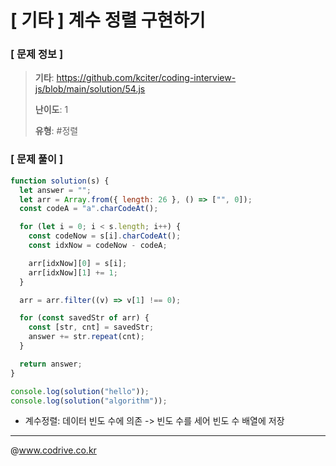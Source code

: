 # [ 기타 ] 계수 정렬 구현하기

### [ 문제 정보 ]
> **기타**: https://github.com/kciter/coding-interview-js/blob/main/solution/54.js
> 
> **난이도**: 1
>
> **유형**: #정렬


### [ 문제 풀이 ]
```JavaScript
function solution(s) {
  let answer = "";
  let arr = Array.from({ length: 26 }, () => ["", 0]);
  const codeA = "a".charCodeAt();

  for (let i = 0; i < s.length; i++) {
    const codeNow = s[i].charCodeAt();
    const idxNow = codeNow - codeA;

    arr[idxNow][0] = s[i];
    arr[idxNow][1] += 1;
  }

  arr = arr.filter((v) => v[1] !== 0);

  for (const savedStr of arr) {
    const [str, cnt] = savedStr;
    answer += str.repeat(cnt);
  }

  return answer;
}

console.log(solution("hello"));
console.log(solution("algorithm"));

```
* 계수정렬: 데이터 빈도 수에 의존 -> 빈도 수를 세어 빈도 수 배열에 저장


---
@www.codrive.co.kr